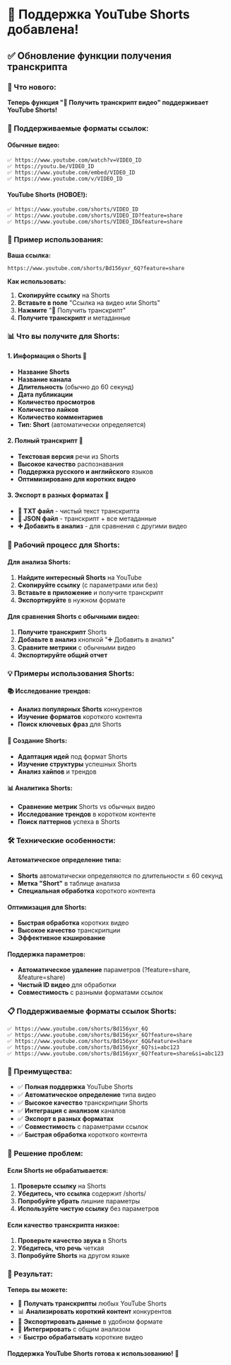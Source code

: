 # 📱 Поддержка YouTube Shorts добавлена!

## ✅ Обновление функции получения транскрипта

### 🚀 Что нового:

**Теперь функция "📝 Получить транскрипт видео" поддерживает YouTube Shorts!**

### 📱 Поддерживаемые форматы ссылок:

#### **Обычные видео:**
```
✅ https://www.youtube.com/watch?v=VIDEO_ID
✅ https://youtu.be/VIDEO_ID
✅ https://www.youtube.com/embed/VIDEO_ID
✅ https://www.youtube.com/v/VIDEO_ID
```

#### **YouTube Shorts (НОВОЕ!):**
```
✅ https://www.youtube.com/shorts/VIDEO_ID
✅ https://www.youtube.com/shorts/VIDEO_ID?feature=share
✅ https://www.youtube.com/shorts/VIDEO_ID&feature=share
```

### 🎯 Пример использования:

**Ваша ссылка:**
```
https://www.youtube.com/shorts/Bd156yxr_6Q?feature=share
```

**Как использовать:**
1. **Скопируйте ссылку** на Shorts
2. **Вставьте в поле** "Ссылка на видео или Shorts"
3. **Нажмите** "📝 Получить транскрипт"
4. **Получите транскрипт** и метаданные

### 📊 Что вы получите для Shorts:

#### **1. Информация о Shorts** 📱
- **Название Shorts**
- **Название канала**
- **Длительность** (обычно до 60 секунд)
- **Дата публикации**
- **Количество просмотров**
- **Количество лайков**
- **Количество комментариев**
- **Тип: Short** (автоматически определяется)

#### **2. Полный транскрипт** 📝
- **Текстовая версия** речи из Shorts
- **Высокое качество** распознавания
- **Поддержка русского и английского** языков
- **Оптимизировано для коротких видео**

#### **3. Экспорт в разных форматах** 💾
- **💾 TXT файл** - чистый текст транскрипта
- **📄 JSON файл** - транскрипт + все метаданные
- **➕ Добавить в анализ** - для сравнения с другими видео

### 🔄 Рабочий процесс для Shorts:

#### **Для анализа Shorts:**
1. **Найдите интересный Shorts** на YouTube
2. **Скопируйте ссылку** (с параметрами или без)
3. **Вставьте в приложение** и получите транскрипт
4. **Экспортируйте** в нужном формате

#### **Для сравнения Shorts с обычными видео:**
1. **Получите транскрипт** Shorts
2. **Добавьте в анализ** кнопкой "➕ Добавить в анализ"
3. **Сравните метрики** с обычными видео
4. **Экспортируйте общий отчет**

### 💡 Примеры использования Shorts:

#### **📚 Исследование трендов:**
- **Анализ популярных Shorts** конкурентов
- **Изучение форматов** короткого контента
- **Поиск ключевых фраз** для Shorts

#### **📝 Создание Shorts:**
- **Адаптация идей** под формат Shorts
- **Изучение структуры** успешных Shorts
- **Анализ хайпов** и трендов

#### **📊 Аналитика Shorts:**
- **Сравнение метрик** Shorts vs обычных видео
- **Исследование трендов** в коротком контенте
- **Поиск паттернов** успеха в Shorts

### 🛠️ Технические особенности:

#### **Автоматическое определение типа:**
- **Shorts** автоматически определяются по длительности ≤ 60 секунд
- **Метка "Short"** в таблице анализа
- **Специальная обработка** короткого контента

#### **Оптимизация для Shorts:**
- **Быстрая обработка** коротких видео
- **Высокое качество** транскрипции
- **Эффективное кэширование**

#### **Поддержка параметров:**
- **Автоматическое удаление** параметров (?feature=share, &feature=share)
- **Чистый ID видео** для обработки
- **Совместимость** с разными форматами ссылок

### 📋 Поддерживаемые форматы ссылок Shorts:

```
✅ https://www.youtube.com/shorts/Bd156yxr_6Q
✅ https://www.youtube.com/shorts/Bd156yxr_6Q?feature=share
✅ https://www.youtube.com/shorts/Bd156yxr_6Q&feature=share
✅ https://www.youtube.com/shorts/Bd156yxr_6Q?si=abc123
✅ https://www.youtube.com/shorts/Bd156yxr_6Q?feature=share&si=abc123
```

### 🎊 Преимущества:

- ✅ **Полная поддержка** YouTube Shorts
- ✅ **Автоматическое определение** типа видео
- ✅ **Высокое качество** транскрипции Shorts
- ✅ **Интеграция с анализом** каналов
- ✅ **Экспорт в разных форматах**
- ✅ **Совместимость** с параметрами ссылок
- ✅ **Быстрая обработка** короткого контента

### 🔧 Решение проблем:

#### **Если Shorts не обрабатывается:**
1. **Проверьте ссылку** на Shorts
2. **Убедитесь, что ссылка** содержит /shorts/
3. **Попробуйте убрать** лишние параметры
4. **Используйте чистую ссылку** без параметров

#### **Если качество транскрипта низкое:**
1. **Проверьте качество звука** в Shorts
2. **Убедитесь, что речь** четкая
3. **Попробуйте Shorts** на другом языке

### 🚀 Результат:

**Теперь вы можете:**
- 📱 **Получать транскрипты** любых YouTube Shorts
- 📊 **Анализировать короткий контент** конкурентов
- 💾 **Экспортировать данные** в удобном формате
- 🔄 **Интегрировать** с общим анализом
- ⚡ **Быстро обрабатывать** короткие видео

**Поддержка YouTube Shorts готова к использованию!** 🎉








